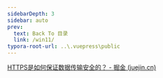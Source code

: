 ```yaml
---
sidebarDepth: 3
sidebar: auto
prev:
  text: Back To 目录
  link: /win11/
typora-root-url: ..\.vuepress\public
---
```




[HTTPS是如何保证数据传输安全的？ - 掘金 (juejin.cn)](https://juejin.cn/post/6952056937349382181#heading-0)

